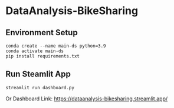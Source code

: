 ﻿# DataAnalysis-BikeSharing


## Environment Setup
```
conda create --name main-ds python=3.9
conda activate main-ds
pip install requirements.txt
```

## Run Steamlit App
```
streamlit run dashboard.py
```
Or Dashboard Link: https://dataanalysis-bikesharing.streamlit.app/
